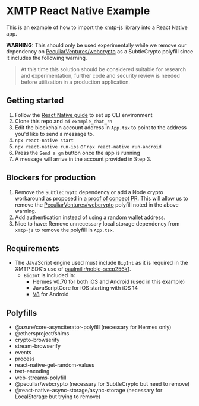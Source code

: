 # XMTP React Native Example

This is an example of how to import the [xmtp-js](https://github.com/xmtp/xmtp-js) library into a React Native app.

**WARNING:** This should only be used experimentally while we remove our dependency on [PeculiarVentures/webcrypto](https://github.com/PeculiarVentures/webcrypto) as a SubtleCrypto polyfill since it includes the following warning.
>At this time this solution should be considered suitable for research and experimentation, further code and security review is needed before utilization in a production application.

## Getting started

1. Follow the [React Native guide](https://reactnative.dev/docs/environment-setup) to set up CLI environment
1. Clone this repo and `cd example_chat_rn`
1. Edit the blockchain account address in `App.tsx` to point to the address you'd like to send a message to.
1. `npx react-native start`
1. `npx react-native run-ios` or `npx react-native run-android`
1. Press the `Send a gm` button once the app is running
1. A message will arrive in the account provided in Step 3.

## Blockers for production

1. Remove the `SubtleCrypto` dependency or add a Node crypto workaround as proposed in [a proof of concept PR](https://github.com/xmtp/xmtp-js/pull/157). This will allow us to remove the [PeculiarVentures/webcrypto](https://github.com/PeculiarVentures/webcrypto) polyfill noted in the above warning.
1. Add authentication instead of using a random wallet address.
1. Nice to have: Remove unnecessary local storage dependency from `xmtp-js` to remove the polyfill in `App.tsx`.

## Requirements

- The JavaScript engine used must include `BigInt` as it is required in the XMTP SDK's use of [paulmillr/noble-secp256k1](https://github.com/paulmillr/noble-secp256k1).
  - `BigInt` is included in:
    - Hermes v0.70 for both iOS and Android (used in this example)
    - JavaScriptCore for iOS starting with iOS 14
    - [V8](https://github.com/Kudo/react-native-v8) for Android

## Polyfills

- @azure/core-asynciterator-polyfill (necessary for Hermes only)
- @ethersproject/shims
- crypto-browserify
- stream-browserify
- events
- process
- react-native-get-random-values
- text-encoding
- web-streams-polyfill
- @peculiar/webcrypto (necessary for SubtleCrypto but need to remove)
- @react-native-async-storage/async-storage (necessary for LocalStorage but trying to remove)

